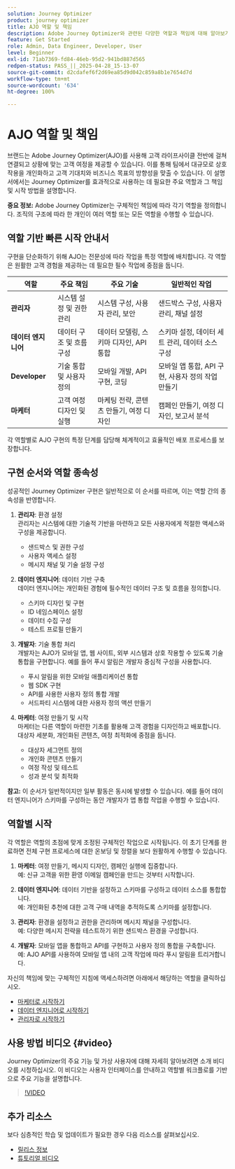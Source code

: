 ```yaml
---
solution: Journey Optimizer
product: journey optimizer
title: AJO 역할 및 책임
description: Adobe Journey Optimizer와 관련된 다양한 역할과 책임에 대해 알아보기
feature: Get Started
role: Admin, Data Engineer, Developer, User
level: Beginner
exl-id: 71ab7369-fd84-46eb-95d2-941bd887d565
redpen-status: PASS_||_2025-04-28_15-13-07
source-git-commit: d2cdafef6f2d69ea85d9d042c859a8b1e7654d7d
workflow-type: tm+mt
source-wordcount: '634'
ht-degree: 100%

---
```



# AJO 역할 및 책임

브랜드는 Adobe Journey Optimizer(AJO)를 사용해 고객 라이프사이클 전반에 걸쳐 연결되고 상황에 맞는 고객 여정을 제공할 수 있습니다. 이를 통해 팀에서 대규모로 상호 작용을 개인화하고 고객 기대치와 비즈니스 목표의 방향성을 맞출 수 있습니다. 이 설명서에서는 Journey Optimizer를 효과적으로 사용하는 데 필요한 주요 역할과 그 책임 및 시작 방법을 설명합니다.

**중요 정보:** Adobe Journey Optimizer는 구체적인 책임에 따라 각기 역할을 정의합니다. 조직의 구조에 따라 한 개인이 여러 역할 또는 모든 역할을 수행할 수 있습니다.

## 역할 기반 빠른 시작 안내서

구현을 단순화하기 위해 AJO는 전문성에 따라 작업을 특정 역할에 배치합니다. 각 역할은 원활한 고객 경험을 제공하는 데 필요한 필수 작업에 중점을 둡니다.

| 역할 | 주요 책임 | 주요 기술 | 일반적인 작업 |
|-------------------|----------------------------------|--------------------------------|-----------------------------------------------|
| **관리자** | 시스템 설정 및 권한 관리 | 시스템 구성, 사용자 관리, 보안 | 샌드박스 구성, 사용자 관리, 채널 설정 |
| **데이터 엔지니어** | 데이터 구조 및 흐름 구성 | 데이터 모델링, 스키마 디자인, API 통합 | 스키마 설정, 데이터 세트 관리, 데이터 소스 구성 |
| **Developer** | 기술 통합 및 사용자 정의 | 모바일 개발, API 구현, 코딩 | 모바일 앱 통합, API 구현, 사용자 정의 작업 만들기 |
| **마케터** | 고객 여정 디자인 및 실행 | 마케팅 전략, 콘텐츠 만들기, 여정 디자인 | 캠페인 만들기, 여정 디자인, 보고서 분석 |

각 역할별로 AJO 구현의 특정 단계를 담당해 체계적이고 효율적인 배포 프로세스를 보장합니다.

## 구현 순서와 역할 종속성

성공적인 Journey Optimizer 구현은 일반적으로 이 순서를 따르며, 이는 역할 간의 종속성을 반영합니다.

1. **관리자**: 환경 설정\
   관리자는 시스템에 대한 기술적 기반을 마련하고 모든 사용자에게 적절한 액세스와 구성을 제공합니다.
   * 샌드박스 및 권한 구성
   * 사용자 액세스 설정
   * 메시지 채널 및 기술 설정 구성

2. **데이터 엔지니어**: 데이터 기반 구축\
   데이터 엔지니어는 개인화된 경험에 필수적인 데이터 구조 및 흐름을 정의합니다.
   * 스키마 디자인 및 구현
   * ID 네임스페이스 설정
   * 데이터 수집 구성
   * 테스트 프로필 만들기

3. **개발자**: 기술 통합 처리\
   개발자는 AJO가 모바일 앱, 웹 사이트, 외부 시스템과 상호 작용할 수 있도록 기술 통합을 구현합니다. 예를 들어 푸시 알림은 개발자 중심적 구성을 사용합니다.
   * 푸시 알림을 위한 모바일 애플리케이션 통합
   * 웹 SDK 구현
   * API를 사용한 사용자 정의 통합 개발
   * 서드파티 시스템에 대한 사용자 정의 액션 만들기

4. **마케터**: 여정 만들기 및 시작\
   마케터는 다른 역할이 마련한 기초를 활용해 고객 경험을 디자인하고 배포합니다. 대상자 세분화, 개인화된 콘텐츠, 여정 최적화에 중점을 둡니다.
   * 대상자 세그먼트 정의
   * 개인화 콘텐츠 만들기
   * 여정 작성 및 테스트
   * 성과 분석 및 최적화

**참고:** 이 순서가 일반적이지만 일부 활동은 동시에 발생할 수 있습니다. 예를 들어 데이터 엔지니어가 스키마를 구성하는 동안 개발자가 앱 통합 작업을 수행할 수 있습니다.

## 역할별 시작

각 역할은 역할의 초점에 맞게 조정된 구체적인 작업으로 시작됩니다. 이 초기 단계를 완료하면 전체 구현 프로세스에 대한 온보딩 및 정렬을 보다 원활하게 수행할 수 있습니다.

1. **마케터**: 여정 만들기, 메시지 디자인, 캠페인 실행에 집중합니다.\
   예: 신규 고객을 위한 환영 이메일 캠페인을 만드는 것부터 시작합니다.

2. **데이터 엔지니어**: 데이터 기반을 설정하고 스키마를 구성하고 데이터 소스를 통합합니다.\
   예: 개인화된 추천에 대한 고객 구매 내역을 추적하도록 스키마를 설정합니다.

3. **관리자**: 환경을 설정하고 권한을 관리하며 메시지 채널을 구성합니다.\
   예: 다양한 메시지 전략을 테스트하기 위한 샌드박스 환경을 구성합니다.

4. **개발자**: 모바일 앱을 통합하고 API를 구현하고 사용자 정의 통합을 구축합니다.\
   예: AJO API를 사용하여 모바일 앱 내의 고객 작업에 따라 푸시 알림을 트리거합니다.

자신의 책임에 맞는 구체적인 지침에 액세스하려면 아래에서 해당하는 역할을 클릭하십시오.

* [마케터로 시작하기](path/marketer.md)
* [데이터 엔지니어로 시작하기](path/data-engineer.md)
* [관리자로 시작하기](path/administrator.md)

## 사용 방법 비디오 {#video}

Journey Optimizer의 주요 기능 및 가상 사용자에 대해 자세히 알아보려면 소개 비디오를 시청하십시오. 이 비디오는 사용자 인터페이스를 안내하고 역할별 워크플로를 기반으로 주요 기능을 설명합니다.

>[!VIDEO](https://video.tv.adobe.com/v/3430319?quality=12&captions=kor)

## 추가 리소스

보다 심층적인 학습 및 업데이트가 필요한 경우 다음 리소스를 살펴보십시오.
* [릴리스 정보](https://experienceleague.adobe.com/ko/docs/journey-optimizer/using/whats-new/release-notes)
* [튜토리얼 비디오](https://experienceleague.adobe.com/docs/journey-optimizer-learn/tutorials/overview.html?lang=ko)